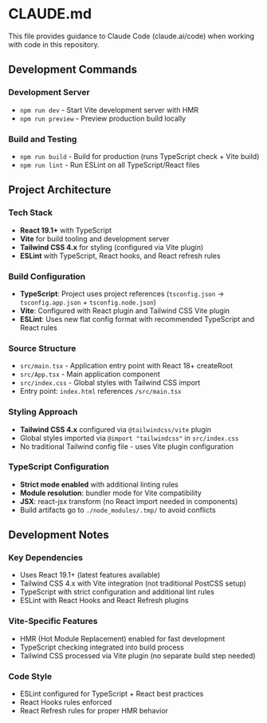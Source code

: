 # CLAUDE.md

This file provides guidance to Claude Code (claude.ai/code) when working with code in this repository.

## Development Commands

### Development Server
- `npm run dev` - Start Vite development server with HMR
- `npm run preview` - Preview production build locally

### Build and Testing
- `npm run build` - Build for production (runs TypeScript check + Vite build)
- `npm run lint` - Run ESLint on all TypeScript/React files

## Project Architecture

### Tech Stack
- **React 19.1+** with TypeScript
- **Vite** for build tooling and development server
- **Tailwind CSS 4.x** for styling (configured via Vite plugin)
- **ESLint** with TypeScript, React hooks, and React refresh rules

### Build Configuration
- **TypeScript**: Project uses project references (`tsconfig.json` -> `tsconfig.app.json` + `tsconfig.node.json`)
- **Vite**: Configured with React plugin and Tailwind CSS Vite plugin
- **ESLint**: Uses new flat config format with recommended TypeScript and React rules

### Source Structure
- `src/main.tsx` - Application entry point with React 18+ createRoot
- `src/App.tsx` - Main application component
- `src/index.css` - Global styles with Tailwind CSS import
- Entry point: `index.html` references `/src/main.tsx`

### Styling Approach
- **Tailwind CSS 4.x** configured via `@tailwindcss/vite` plugin
- Global styles imported via `@import "tailwindcss"` in `src/index.css`
- No traditional Tailwind config file - uses Vite plugin configuration

### TypeScript Configuration
- **Strict mode enabled** with additional linting rules
- **Module resolution**: bundler mode for Vite compatibility
- **JSX**: react-jsx transform (no React import needed in components)
- Build artifacts go to `./node_modules/.tmp/` to avoid conflicts

## Development Notes

### Key Dependencies
- Uses React 19.1+ (latest features available)
- Tailwind CSS 4.x with Vite integration (not traditional PostCSS setup)
- TypeScript with strict configuration and additional lint rules
- ESLint with React Hooks and React Refresh plugins

### Vite-Specific Features
- HMR (Hot Module Replacement) enabled for fast development
- TypeScript checking integrated into build process
- Tailwind CSS processed via Vite plugin (no separate build step needed)

### Code Style
- ESLint configured for TypeScript + React best practices
- React Hooks rules enforced
- React Refresh rules for proper HMR behavior